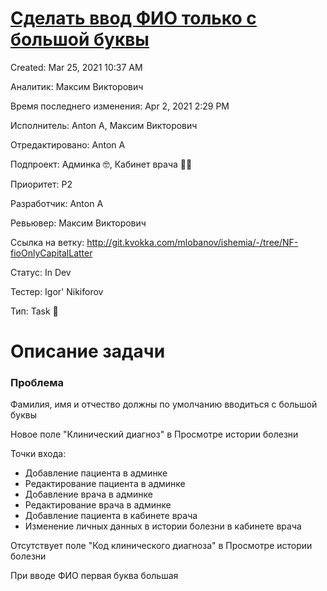 # [Сделать ввод ФИО только с большой буквы](https://www.notion.so/3bf0d41e3725412692f3ed1926fffa0c)

Created: Mar 25, 2021 10:37 AM

Аналитик: Максим Викторович

Время последнего изменения: Apr 2, 2021 2:29 PM

Исполнитель: Anton A, Максим Викторович

Отредактировано: Anton A

Подпроект: Админка 🤓, Кабинет врача 👨‍⚕️

Приоритет: P2

Разработчик: Anton A

Ревьювер: Максим Викторович

Ссылка на ветку: http://git.kvokka.com/mlobanov/ishemia/-/tree/NF-fioOnlyCapitalLatter

Статус: In Dev

Тестер: Igor' Nikiforov

Тип: Task 🔨

# Описание задачи

### Проблема

Фамилия, имя и отчество должны по умолчанию вводиться с большой буквы

Новое поле "Клинический диагноз" в Просмотре истории болезни

Точки входа:

- Добавление пациента в админке
- Редактирование пациента в админке
- Добавление врача в админке
- Редактирование врача в админке
- Добавление пациента в кабинете врача
- Изменение личных данных в истории болезни в кабинете врача

Отсутствует поле "Код клинического диагноза" в Просмотре истории болезни

При вводе ФИО первая буква большая
